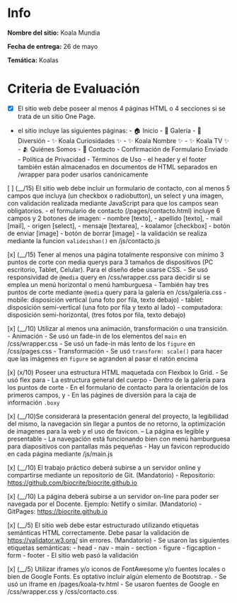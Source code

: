 # Info
**Nombre del sitio:** Koala Mundia

**Fecha de entrega:** 26 de mayo

**Temática:** Koalas

# Criteria de Evaluación

- [x] El sitio web debe poseer al menos 4 páginas HTML o 4 secciones si se trata de un sitio One Page.
 - el sitio incluye las siguientes páginas: 
            - 🏠 Inicio
            - 📸 Galería
            - 🐨 Diversión
                - ✨ Koala Curiosidades ✨
                - ✨ Koala Nombre ✨
                - ✨ Koala TV ✨
            - 🫂 Quiénes Somos
            - 💬 Contacto
                - Confirmación de Formulario Enviado
            - Política de Privacidad
            - Términos de Uso
        - el header y el footer también están almacenados en documentos de HTML separados en /wrapper para poder usarlos canónicamente

 [ ] (__/15) El sitio web debe incluir un formulario de contacto, con al menos 5 campos que incluya (un checkbox o radiobutton), un select y una imagen, con validación realizada mediante JavaScript para que los campos sean obligatorios.
        - el formulario de contacto (/pages/contacto.html) incluye 6 campos y 2 botones de imagen:
            - nombre [texto], 
            - apellido [texto], 
            - mail [mail], 
            - origen [select], 
            - mensaje [textarea], 
            - koalamor [checkbox]
            - botón de enviar [image]
            - botón de borrar [image]
       - la validación se realiza mediante la funcion `valideishan()` en /js/contacto.js

 [x] (__/15) Tener al menos una página totalmente responsive con mínimo 3 puntos de corte con media querys para 3 tamaños de dispositivos (PC escritorio, Tablet, Celular). Para el diseño debe usarse CSS.
        - Se usó responsividad de `@media` query en /css/wrapper.css para decidir si se emplea un menú horizontal o menú hamburguesa
        - También hay tres puntos de corte mediante `@media` query para la galería en /css/galeria.css
              - mobile: disposición vertical (una foto por fila, texto debajo)
              - tablet: disposición semi-vertical (una foto por fila y texto al lado)
              - computadora: disposición semi-horizontal, (tres fotos por fila, texto debajo)

 [x] (__/10) Utilizar al menos una animación, transformación o una transición.
        - Animación
              - Se usó un fade-in de los elementos del `main` en /css/wrapper.css
              - Se usó un fade-in más lento de los `figure` en /css/pages.css
        - Transformación
              - Se usó `transform: scale()` para hacer que las imágenes en `figure` se agranden al pasar el ratón encima

 [x] (x/10) Poseer una estructura HTML maquetada con Flexbox lo Grid.
        - Se usó flex para
              - La estructura general del cuerpo
              - Dentro de la galería para los puntos de corte
              - En el formulario de contacto para la orientación de los primeros campos, y
              - En las págines de diversión para la caja de información `.boxy`

 [x] (__/10)Se considerará la presentación general del proyecto, la legibilidad del mismo, la navegación sin llegar a puntos de no retorno, la optimización de imagenes para la web y el uso de favicon.
        – La página es legible y presentable
        - La navegación está funcionando bien con menú hamburguesa para diapositivos con pantallas más pequeñas
        - Hay un favicon reproducido en cada página mediante /js/main.js

 [x] (__/10) El trabajo práctico deberá subirse a un servidor online y compartirse mediante un repositorio de Git. (Mandatorio)
        - Repositorio: https://github.com/biocrite/biocrite.github.io

 [x] (__/10) La página deberá subirse a un servidor on-line para poder ser navegada por el Docente. Ejemplo: Netlify o similar. (Mandatorio)
        - GitPages: https://biocrite.github.io

 [x] (__/5) El sitio web debe estar estructurado utilizando etiquetas semánticas HTML correctamente. Debe pasar la validación de https://validator.w3.org/ sin errores. (Mandatorio)
        - Se usaron las siguientes etiquetas semánticas:
            - head
              - nav
            - main
              - section
              - figure
              - figcaption
              - form
            - footer
        - El sitio web pasó la validación

 [x] (__/5) Utilizar iframes y/o iconos de FontAwesome y/o fuentes locales o bien de Google Fonts. Es optativo incluir algún elemento de Bootstrap.
        - Se usó un iframe en /pages/koala-tv.html
        - Se usaron fuentes de Google en /css/wrapper.css y /css/contacto.css

